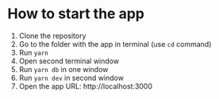 # How to start the app

1. Clone the repository
2. Go to the folder with the app in terminal (use `cd` command)
3. Run `yarn`
4. Open second terminal window
5. Run `yarn db` in one window
6. Run `yarn dev` in second window
7. Open the app URL: http://localhost:3000
